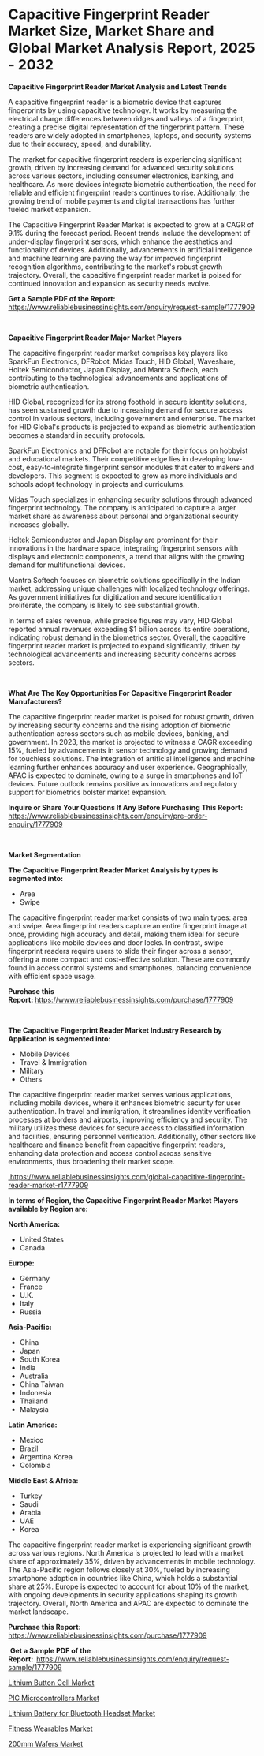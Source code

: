 <p><h1>Capacitive Fingerprint Reader Market Size, Market Share and Global Market Analysis Report, 2025 - 2032</h1></p><p><strong>Capacitive Fingerprint Reader Market Analysis and Latest Trends</strong></p>
<p><p>A capacitive fingerprint reader is a biometric device that captures fingerprints by using capacitive technology. It works by measuring the electrical charge differences between ridges and valleys of a fingerprint, creating a precise digital representation of the fingerprint pattern. These readers are widely adopted in smartphones, laptops, and security systems due to their accuracy, speed, and durability.</p><p>The market for capacitive fingerprint readers is experiencing significant growth, driven by increasing demand for advanced security solutions across various sectors, including consumer electronics, banking, and healthcare. As more devices integrate biometric authentication, the need for reliable and efficient fingerprint readers continues to rise. Additionally, the growing trend of mobile payments and digital transactions has further fueled market expansion.</p><p>The Capacitive Fingerprint Reader Market is expected to grow at a CAGR of 9.1% during the forecast period. Recent trends include the development of under-display fingerprint sensors, which enhance the aesthetics and functionality of devices. Additionally, advancements in artificial intelligence and machine learning are paving the way for improved fingerprint recognition algorithms, contributing to the market's robust growth trajectory. Overall, the capacitive fingerprint reader market is poised for continued innovation and expansion as security needs evolve.</p></p>
<p><strong>Get a Sample PDF of the Report:&nbsp;</strong> <a href="https://www.reliablebusinessinsights.com/enquiry/request-sample/1777909?utm_campaign=60&utm_medium=2&utm_source=Github&utm_content=ia&utm_term=06042025&utm_id=capacitive-fingerprint-reader">https://www.reliablebusinessinsights.com/enquiry/request-sample/1777909</a></p>
<p>&nbsp;</p>
<p><strong>Capacitive Fingerprint Reader Major Market Players</strong></p>
<p><p>The capacitive fingerprint reader market comprises key players like SparkFun Electronics, DFRobot, Midas Touch, HID Global, Waveshare, Holtek Semiconductor, Japan Display, and Mantra Softech, each contributing to the technological advancements and applications of biometric authentication.</p><p>HID Global, recognized for its strong foothold in secure identity solutions, has seen sustained growth due to increasing demand for secure access control in various sectors, including government and enterprise. The market for HID Global's products is projected to expand as biometric authentication becomes a standard in security protocols.</p><p>SparkFun Electronics and DFRobot are notable for their focus on hobbyist and educational markets. Their competitive edge lies in developing low-cost, easy-to-integrate fingerprint sensor modules that cater to makers and developers. This segment is expected to grow as more individuals and schools adopt technology in projects and curriculums.</p><p>Midas Touch specializes in enhancing security solutions through advanced fingerprint technology. The company is anticipated to capture a larger market share as awareness about personal and organizational security increases globally.</p><p>Holtek Semiconductor and Japan Display are prominent for their innovations in the hardware space, integrating fingerprint sensors with displays and electronic components, a trend that aligns with the growing demand for multifunctional devices.</p><p>Mantra Softech focuses on biometric solutions specifically in the Indian market, addressing unique challenges with localized technology offerings. As government initiatives for digitization and secure identification proliferate, the company is likely to see substantial growth.</p><p>In terms of sales revenue, while precise figures may vary, HID Global reported annual revenues exceeding $1 billion across its entire operations, indicating robust demand in the biometrics sector. Overall, the capacitive fingerprint reader market is projected to expand significantly, driven by technological advancements and increasing security concerns across sectors.</p></p>
<p>&nbsp;</p>
<p><strong>What Are The Key Opportunities For Capacitive Fingerprint Reader Manufacturers?</strong></p>
<p><p>The capacitive fingerprint reader market is poised for robust growth, driven by increasing security concerns and the rising adoption of biometric authentication across sectors such as mobile devices, banking, and government. In 2023, the market is projected to witness a CAGR exceeding 15%, fueled by advancements in sensor technology and growing demand for touchless solutions. The integration of artificial intelligence and machine learning further enhances accuracy and user experience. Geographically, APAC is expected to dominate, owing to a surge in smartphones and IoT devices. Future outlook remains positive as innovations and regulatory support for biometrics bolster market expansion.</p></p>
<p><strong>Inquire or Share Your Questions If Any Before Purchasing This Report:</strong> <a href="https://www.reliablebusinessinsights.com/enquiry/pre-order-enquiry/1777909?utm_campaign=60&utm_medium=2&utm_source=Github&utm_content=ia&utm_term=06042025&utm_id=capacitive-fingerprint-reader">https://www.reliablebusinessinsights.com/enquiry/pre-order-enquiry/1777909</a></p>
<p>&nbsp;</p>
<p><strong>Market Segmentation</strong></p>
<p><strong>The Capacitive Fingerprint Reader Market Analysis by types is segmented into:</strong></p>
<p><ul><li>Area</li><li>Swipe</li></ul></p>
<p><p>The capacitive fingerprint reader market consists of two main types: area and swipe. Area fingerprint readers capture an entire fingerprint image at once, providing high accuracy and detail, making them ideal for secure applications like mobile devices and door locks. In contrast, swipe fingerprint readers require users to slide their finger across a sensor, offering a more compact and cost-effective solution. These are commonly found in access control systems and smartphones, balancing convenience with efficient space usage.</p></p>
<p><strong>Purchase this Report:&nbsp;</strong><a href="https://www.reliablebusinessinsights.com/purchase/1777909?utm_campaign=60&utm_medium=2&utm_source=Github&utm_content=ia&utm_term=06042025&utm_id=capacitive-fingerprint-reader">https://www.reliablebusinessinsights.com/purchase/1777909</a></p>
<p>&nbsp;</p>
<p><strong>The Capacitive Fingerprint Reader Market Industry Research by Application is segmented into:</strong></p>
<p><ul><li>Mobile Devices</li><li>Travel & Immigration</li><li>Military</li><li>Others</li></ul></p>
<p><p>The capacitive fingerprint reader market serves various applications, including mobile devices, where it enhances biometric security for user authentication. In travel and immigration, it streamlines identity verification processes at borders and airports, improving efficiency and security. The military utilizes these devices for secure access to classified information and facilities, ensuring personnel verification. Additionally, other sectors like healthcare and finance benefit from capacitive fingerprint readers, enhancing data protection and access control across sensitive environments, thus broadening their market scope.</p></p>
<p><a href="https://www.reliablebusinessinsights.com/global-capacitive-fingerprint-reader-market-r1777909?utm_campaign=60&utm_medium=2&utm_source=Github&utm_content=ia&utm_term=06042025&utm_id=capacitive-fingerprint-reader">&nbsp;https://www.reliablebusinessinsights.com/global-capacitive-fingerprint-reader-market-r1777909</a></p>
<p><strong>In terms of Region, the Capacitive Fingerprint Reader Market Players available by Region are:</strong></p>
<p>
    <p> <strong> North America: </strong>
        <ul>
            <li>United States</li>
            <li>Canada</li>
        </ul>
        </p> 
    <p> <strong> Europe: </strong>
        <ul>
            <li>Germany</li>
            <li>France</li>
            <li>U.K.</li>
            <li>Italy</li>
            <li>Russia</li>
        </ul>
        </p> 
    <p> <strong> Asia-Pacific: </strong>
        <ul>
            <li>China</li>
            <li>Japan</li>
            <li>South Korea</li>
            <li>India</li>
            <li>Australia</li>
            <li>China Taiwan</li>
            <li>Indonesia</li>
            <li>Thailand</li>
            <li>Malaysia</li>
        </ul>
        </p> 
    <p> <strong> Latin America: </strong>
        <ul>
            <li>Mexico</li>
            <li>Brazil</li>
            <li>Argentina Korea</li>
            <li>Colombia</li>
        </ul>
        </p> 
    <p> <strong> Middle East & Africa: </strong>
        <ul>
            <li>Turkey</li>
            <li>Saudi</li>
            <li>Arabia</li>
            <li>UAE</li>
            <li>Korea</li>
        </ul>
    </p>
    </p>
<p><p>The capacitive fingerprint reader market is experiencing significant growth across various regions. North America is projected to lead with a market share of approximately 35%, driven by advancements in mobile technology. The Asia-Pacific region follows closely at 30%, fueled by increasing smartphone adoption in countries like China, which holds a substantial share at 25%. Europe is expected to account for about 10% of the market, with ongoing developments in security applications shaping its growth trajectory. Overall, North America and APAC are expected to dominate the market landscape.</p></p>
<p><strong>Purchase this Report: </strong><a href="https://www.reliablebusinessinsights.com/purchase/1777909?utm_campaign=60&utm_medium=2&utm_source=Github&utm_content=ia&utm_term=06042025&utm_id=capacitive-fingerprint-reader">https://www.reliablebusinessinsights.com/purchase/1777909</a></p>
<p>&nbsp;<strong>Get a Sample PDF of the Report:&nbsp;&nbsp;</strong><a href="https://www.reliablebusinessinsights.com/enquiry/request-sample/1777909?utm_campaign=60&utm_medium=2&utm_source=Github&utm_content=ia&utm_term=06042025&utm_id=capacitive-fingerprint-reader">https://www.reliablebusinessinsights.com/enquiry/request-sample/1777909</a></p>
<p><strong></strong></p>
<p><p><a href="https://github.com/mynaoanes/Market-Research-Report-List-1/blob/main/lithium-button-cell-market.md?utm_campaign=60&utm_medium=2&utm_source=Github&utm_content=ia&utm_term=06042025&utm_id=capacitive-fingerprint-reader">Lithium Button Cell Market</a></p><p><a href="https://github.com/coricnzati/Market-Research-Report-List-1/blob/main/pic-microcontrollers-market.md?utm_campaign=60&utm_medium=2&utm_source=Github&utm_content=ia&utm_term=06042025&utm_id=capacitive-fingerprint-reader">PIC Microcontrollers Market</a></p><p><a href="https://github.com/puhakhommabh/Market-Research-Report-List-1/blob/main/lithium-battery-for-bluetooth-headset-market.md?utm_campaign=60&utm_medium=2&utm_source=Github&utm_content=ia&utm_term=06042025&utm_id=capacitive-fingerprint-reader">Lithium Battery for Bluetooth Headset Market</a></p><p><a href="https://github.com/borknyberg/Market-Research-Report-List-1/blob/main/fitness-wearables-market.md?utm_campaign=60&utm_medium=2&utm_source=Github&utm_content=ia&utm_term=06042025&utm_id=capacitive-fingerprint-reader">Fitness Wearables Market</a></p><p><a href="https://github.com/alrogikrosa/Market-Research-Report-List-1/blob/main/200mm-wafers-market.md?utm_campaign=60&utm_medium=2&utm_source=Github&utm_content=ia&utm_term=06042025&utm_id=capacitive-fingerprint-reader">200mm Wafers Market</a></p></p>
